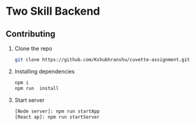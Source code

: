 # Two Skill Backend

## Contributing

1. Clone the repo
   ```sh
   git clone https://github.com/Kshubhranshu/cuvette-assignment.git
   ```
2. Installing dependencies
   ```sh
   npm i 
   npm run  install 
   ```
3. Start server
    ```sh
   [Node server]: npm run startApp
   [React ap]: npm run startServer 
   ```
   